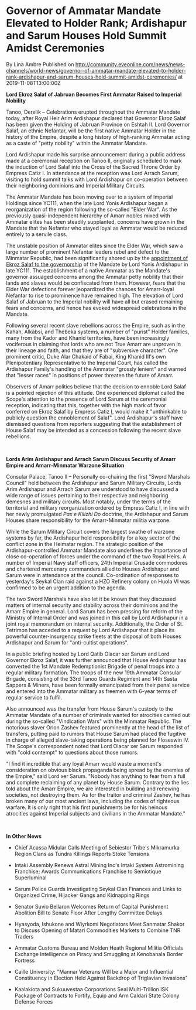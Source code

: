 # Governor of Ammatar Mandate Elevated to Holder Rank; Ardishapur and Sarum Houses Hold Summit Amidst Ceremonies
By Lina Ambre
Published on http://community.eveonline.com/news/news-channels/world-news/governor-of-ammatar-mandate-elevated-to-holder-rank-ardishapur-and-sarum-houses-hold-summit-amidst-ceremonies/ at 2019-11-08T13:00:00Z

 **Lord Ekroz Salaf of Jabruan Becomes First Ammatar Raised to Imperial Nobility**

Tanoo, Derelik – Celebrations erupted throughout the Ammatar Mandate today, after Royal Heir Arim Ardishapur declared that Governor Ekroz Salaf has been given the Holding of Jabruan Province on Eshtah II. Lord Governor Salaf, an ethnic Nefantar, will be the first native Ammatar Holder in the history of the Empire, despite a long history of high-ranking Ammatar acting as a caste of "petty nobility" within the Ammatar Mandate.

Lord Ardishapur made his surprise announcement during a public address made at a ceremonial reception on Tanoo II, originally scheduled to mark the induction of Lord Salaf into the Cross of the Sacred Throne Order by Empress Catiz I. In attendance at the reception was Lord Arrach Sarum, visiting to hold summit talks with Lord Ardishapur on co-operation between their neighboring dominions and Imperial Military Circuits.

The Ammatar Mandate has been moving over to a system of Imperial Holdings since YC111, when the late Lord Yonis Ardishapur began a reorganization of the region following the so-called "Elder War". As the previously quasi-independent hierarchy of Amarr nobles mixed with Ammatar elites has been steadily supplanted, concerns have grown in the Mandate that the Nefantar who stayed loyal as Ammatar would be reduced entirely to a servile class.

The unstable position of Ammatar elites since the Elder War, which saw a large number of prominent Nefantar leaders rebel and defect to the Minmatar Republic, had been significantly shored up by the [appointment of Ekroz Salaf to the governorship](https://www.eveonline.com/article/yonis-ardishapur-appoints-ammatar-civil-servant-as-mandate-governor-1) of the Mandate by Lord Yonis Ardishapur in late YC111. The establishment of a native Ammatar as the Mandate's governor assuaged concerns among the Ammatar petty nobility that their lands and slaves would be confiscated from them. However, fears that the Elder War defections forever jeopardized the chances for Amarr-loyal Nefantar to rise to prominence have remained high. The elevation of Lord Salaf of Jabruan to the Imperial nobility will have all but erased remaining fears and concerns, and hence has evoked widespread celebrations in the Mandate.

Following several recent slave rebellions across the Empire, such as in the Kahah, Alkabsi, and Thebeka systems, a number of "purist" Holder families, many from the Kador and Khanid territories, have been increasingly vociferous in claiming that lords who are not True Amarr are unproven in their lineage and faith, and that they are of "subversive character". One prominent critic, Duke Alar Chakaid of Fabai, King Khanid III's own Plenipotentiary Representative to the Imperial Court, has called the Ardishapur Family's handling of the Ammatar "grossly lenient" and warned that "lesser races" in positions of power threaten the future of Amarr.

Observers of Amarr politics believe that the decision to ennoble Lord Salaf is a pointed rejection of this attitude. One experienced diplomat called the Scope's attention to the presence of Lord Sarum at the ceremonial reception, indicating that this, together with the high mark of favor conferred on Ekroz Salaf by Empress Catiz I, would make it "unthinkable to publicly question the ennoblement of Salaf". Lord Ardishapur's staff have dismissed questions from reporters suggesting that the establishment of House Salaf may be intended as a concession following the recent slave rebellions.

&nbsp;

**Lords Arim Ardishapur and Arrach Sarum Discuss Security of Amarr Empire and Amarr-Minmatar Warzone Situation**

Consular Palace, Tanoo II – Personally co-chairing the first "Sword Marshals Council" held between the Ardishapur and Sarum Military Circuits, Lords Arim Ardishapur and Arrach Sarum are understood to have discussed a wide range of issues pertaining to their respective and neighboring demesnes and military circuits. Most notably, under the terms of the territorial and military reorganization ordered by Empress Catiz I, in line with her newly promulgated _Pax e Kilizhi Do_ doctrine, the Ardishapur and Sarum Houses share responsibility for the Amarr-Minmatar militia warzone.

While the Sarum Military Circuit covers the largest swathe of warzone systems by far, the Ardishapur hold responsibility for a key sector of the conflict zone in the Heimatar region. The strategic position of the Ardishapur-controlled Ammatar Mandate also underlines the importance of close co-operation of forces under the command of the two Royal Heirs. A number of Imperial Navy staff officers, 24th Imperial Crusade commodores and chartered mercenary commanders allied to Houses Ardishapur and Sarum were in attendance at the council. Co-ordination of responses to yesterday's Seykal Clan raid against a HZO Refinery colony on Huola VI was confirmed to be an urgent addition to the agenda.

The two Sword Marshals have also let it be known that they discussed matters of internal security and stability across their dominions and the Amarr Empire in general. Lord Sarum has been pressing for reform of the Ministry of Internal Order and was joined in this call by Lord Ardishapur in a joint royal memorandum on internal security. Additionally, the Order of St. Tetrimon has acceded to a request by Lord Ardishapur that it place its powerful counter-insurgency strike fleets at the disposal of both Houses Ardishapur and Sarum for "anti-cultist operations".

In a public briefing hosted by Lord Qatib Olacar xer Sarum and Lord Governor Ekroz Salaf, it was further announced that House Ardishapur has converted the 1st Mandate Redemptionist Brigade of penal troops into a regular military formation. The troops of the new 19th Ammatar Consular Brigade, consisting of the 33rd Tanoo Guards Regiment and 14th Sasta Sappers & Miners, have been formally emancipated from their penal service and entered into the Ammatar military as freemen with 6-year terms of regular service to fulfil.

Also announced was the transfer from House Sarum's custody to the Ammatar Mandate of a number of criminals wanted for atrocities carried out during the so-called "Vindication Wars" with the Minmatar Republic. The notorious slaver Orlon Zashev featured prominently at the head of the list of transfers, putting paid to rumors that House Sarum had placed the fugitive in charge of alleged slave-taking operations being planned for Floseswin IV. The Scope's correspondent noted that Lord Olacar xer Sarum responded with "cold contempt" to questions about those rumors.

"I find it incredible that any loyal Amarr would waste a moment's consideration on obvious black propaganda being spread by the enemies of the Empire," said Lord xer Sarum. "Nobody has anything to fear from a full and complete reclaiming of any planet by House Sarum. Contrary to the lies told about the Amarr Empire, we are interested in building and renewing societies, not destroying them. As for the traitor and criminal Zashev, he has broken many of our most ancient laws, including the codes of righteous warfare. It is only right that his first punishments be for his heinous atrocities against Imperial subjects and civilians in the Ammatar Mandate."

&nbsp;

**In Other News**

- Chief Acassa Midular Calls Meeting of Sebiestor Tribe's Mikramurka Region Clans as Tundra Killings Reports Stoke Tensions

- Intaki Assembly Renews Astral Mining Inc's Intaki System Astromining Franchise; Awards Communications Franchise to Semiotique Superluminal

- Sarum Police Guards Investigating Seykal Clan Finances and Links to Organized Crime, Hijacker Gangs and Kidnapping Rings

- Senator Suvio Bellaron Welcomes Return of Capital Punishment Abolition Bill to Senate Floor After Lengthy Committee Delays

- Hyasyoda, Ishukone and Wiyrkomi Negotiators Meet Sanmatar Shakor to Discuss Opening of Matari Commodities Markets to Combine TNR Traders

- Ammatar Customs Bureau and Molden Heath Regional Militia Officials Exchange Intelligence on Piracy and Smuggling at Kenobanala Border Fortress

- Caille University: "Mannar Veterans Will be a Major and Influential Constituency in Election Held Against Backdrop of Triglavian Invasions"

- Kaalakiota and Sukuuvestaa Corporations Seal Multi-Trillion ISK Package of Contracts to Fortify, Equip and Arm Caldari State Colony Defense Forces

&nbsp;

